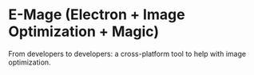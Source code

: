 # E-Mage (Electron + Image Optimization + Magic)
From developers to developers: a cross-platform tool to help with image optimization.
